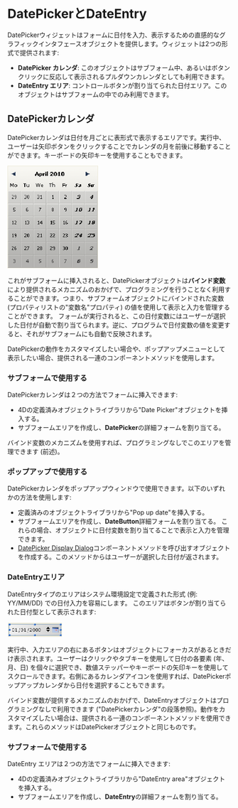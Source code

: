 # DatePickerとDateEntry

DatePickerウィジェットはフォームに日付を入力、表示するための直感的なグラフィックインタフェースオブジェクトを提供します。ウィジェットは2つの形式で提供されます: 

* **DatePicker カレンダ**: このオブジェクトはサブフォーム中、あるいはボタンクリックに反応して表示されるプルダウンカレンダとしても利用できます。
* **DateEntry エリア**: コントロールボタンが割り当てられた日付エリア。このオブジェクトはサブフォームの中でのみ利用できます。

## DatePickerカレンダ

DatePickerカレンダは日付を月ごとに表形式で表示するエリアです。実行中、ユーザーは矢印ボタンをクリックすることでカレンダの月を前後に移動することができます。キーボードの矢印キーを使用することもできます。

![DatePicker Calendar](images/pict307767.en.png)

これがサブフォームに挿入されると、DatePickerオブジェクトは**バインド変数**により提供されるメカニズムのおかげで、プログラミングを行うことなく利用することができます。つまり、サブフォームオブジェクトにバインドされた変数 (プロパティリストの"変数名"プロパティ) の値を使用して表示と入力を管理することができます。
フォームが実行されると、この日付変数にはユーザーが選択した日付が自動で割り当てられます。逆に、プログラムで日付変数の値を変更すると、それがサブフォームにも自動で反映されます。

DatePickerの動作をカスタマイズしたい場合や、ポップアップメニューとして表示したい場合、提供される一連のコンポーネントメソッドを使用します。

### サブフォームで使用する

DatePickerカレンダは２つの方法でフォームに挿入できます:

* 4Dの定義済みオブジェクトライブラリから"Date Picker"オブジェクトを挿入する。 
* サブフォームエリアを作成し、**DatePicker**の詳細フォームを割り当てる。

バインド変数のメカニズムを使用すれば、プログラミングなしでこのエリアを管理できます (前述)。 

### ポップアップで使用する

DatePickerカレンダをポップアップウィンドウで使用できます。以下のいずれかの方法を使用します:

* 定義済みのオブジェクトライブラリから"Pop up date"を挿入する。
* サブフォームエリアを作成し、**DateButton**詳細フォームを割り当てる。
  これらの場合、オブジェクトに日付変数を割り当てることで表示と入力を管理できます。
* [DatePicker Display Dialog](Methods/Methods/DatePicker%20Display%20Dialog.ja.md)コンポーネントメソッドを呼び出すオブジェクトを作成する。このメソッドからはユーザーが選択した日付が返されます。 

### DateEntryエリア

DateEntryタイプのエリアはシステム環境設定で定義された形式 (例: YY/MM/DD) での日付入力を容易にします。
このエリアはボタンが割り当てられた日付型として表示されます:

![DateEntry Area](images/pict307791.en.png)

実行中、入力エリアの右にあるボタンはオブジェクトにフォーカスがあるときだけ表示されます。ユーザーはクリックやタブキーを使用して日付の各要素 (年、月、日) を個々に選択でき、数値ステッパーやキーボードの矢印キーを使用してスクロールできます。右側にあるカレンダアイコンを使用すれば、DatePickerポップアップカレンダから日付を選択することもできます。 

バインド変数が提供するメカニズムのおかげで、DateEntryオブジェクトはプログラミングなしで利用できます ("DatePickerカレンダ"の段落参照)。動作をカスタマイズしたい場合は、提供される一連のコンポーネントメソッドを使用できます。これらのメソッドはDatePickerオブジェクトと同じものです。

### サブフォームで使用する

DateEntry エリアは２つの方法でフォームに挿入できます:

* 4Dの定義済みオブジェクトライブラリから"DateEntry area"オブジェクトを挿入する。 
* サブフォームエリアを作成し、**DateEntry**の詳細フォームを割り当てる。
